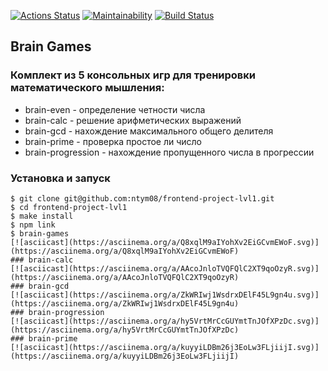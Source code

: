 [![Actions Status](https://github.com/abarmenkov/frontend-project-lvl1/workflows/hexlet-check/badge.svg)](https://github.com/abarmenkov/frontend-project-lvl1/actions) [![Maintainability](https://api.codeclimate.com/v1/badges/1c651e5607bec076737d/maintainability)](https://codeclimate.com/github/abarmenkov/frontend-project-lvl1/maintainability) [![Build Status](https://github.com/hexlet-boilerplates/nodejs-package/workflows/Node%20CI/badge.svg)](https://github.com/abarmenkov/frontend-project-lvl1/actions/workflows/node.js.yml)

## Brain Games
### Комплект из 5 консольных игр для тренировки математического мышления:
- brain-even - определение четности числа
- brain-calc - решение арифметических выражений
- brain-gcd - нахождение максимального общего делителя
- brain-prime - проверка простое ли число
- brain-progression - нахождение пропущенного числа в прогрессии

### Установка и запуск

```
$ git clone git@github.com:ntym08/frontend-project-lvl1.git
$ cd frontend-project-lvl1
$ make install
$ npm link
$ brain-games
[![asciicast](https://asciinema.org/a/Q8xqlM9aIYohXv2EiGCvmEWoF.svg)](https://asciinema.org/a/Q8xqlM9aIYohXv2EiGCvmEWoF)
### brain-calc
[![asciicast](https://asciinema.org/a/AAcoJnloTVQFQlC2XT9qoOzyR.svg)](https://asciinema.org/a/AAcoJnloTVQFQlC2XT9qoOzyR)
### brain-gcd
[![asciicast](https://asciinema.org/a/ZkWRIwj1WsdrxDElF45L9gn4u.svg)](https://asciinema.org/a/ZkWRIwj1WsdrxDElF45L9gn4u)
### brain-progression
[![asciicast](https://asciinema.org/a/hy5VrtMrCcGUYmtTnJOfXPzDc.svg)](https://asciinema.org/a/hy5VrtMrCcGUYmtTnJOfXPzDc)
### brain-prime
[![asciicast](https://asciinema.org/a/kuyyiLDBm26j3EoLw3FLjiijI.svg)](https://asciinema.org/a/kuyyiLDBm26j3EoLw3FLjiijI)
